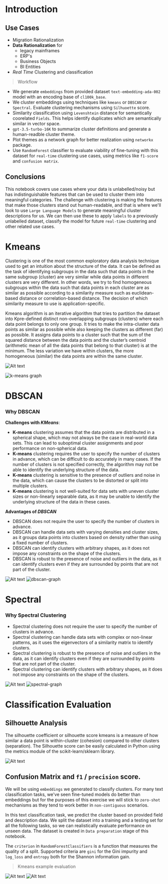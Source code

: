 # Introduction

## Use Cases
- Migration Rationalization
- __Data Rationalization__ for
    - legacy mainframes
    - ERP's
    - Business Objects
    - BI Entities
- _Real Time_ Clustering and classification


> Workflow
- We generate `embeddings` from provided dataset `text-embedding-ada-002` model with an encoding base of `cl100k_base`.
- We cluster embeddings using techniques like `kmeans` or `DBSCAN` or `Spectral`. Evaluate clustering mechanisms using `Silhuoette` score.
- Similarity classification using `Levenshtein` distance for semantically coorelated `Fields`. This helps identify duplicates which are semantically similar in vector space.
- `gpt-3.5-turbo-16K` to summarize cluster definitions and generate a human-readble cluster theme.
- Plot themes as a network graph for better realization using `networkx` package.
- Use `RandomForest` classifier to evaluate viability of fine-tuning with this dataset for `real-time` clustering use cases, using metrics like `f1-score` and `confusion matrix`.


## Conclusions
This notebook covers use cases where your data is unlabelled/noisy but has indistinguishable features that can be used to cluster them into meaningful categories. The challenge with clustering is making the features that make those clusters stand out human-readable, and that is where we'll look to use `Large Language Models` to generate meaningful cluster descriptions for us. We can then use these to apply `labels` to a previously unlabelled dataset, classify the model for future `real-time` clustering and other related use cases.


# Kmeans

Clustering is one of the most common exploratory data analysis technique used to get an intuition about the structure of the data. It can be defined as the task of identifying subgroups in the data such that data points in the same subgroup (cluster) are very similar while data points in different clusters are very different. In other words, we try to find homogeneous subgroups within the data such that data points in each cluster are as similar as possible according to a similarity measure such as euclidean-based distance or correlation-based distance. The decision of which similarity measure to use is application-specific.

Kmeans algorithm is an iterative algorithm that tries to partition the dataset into Kpre-defined distinct non-overlapping subgroups (clusters) where each data point belongs to only one group. It tries to make the intra-cluster data points as similar as possible while also keeping the clusters as different (far) as possible. It assigns data points to a cluster such that the sum of the squared distance between the data points and the cluster’s centroid (arithmetic mean of all the data points that belong to that cluster) is at the minimum. The less variation we have within clusters, the more homogeneous (similar) the data points are within the same cluster.

![Alt text](./img/image.png)

![k-means graph](./img/network_graph_408371943723811136.png)


# DBSCAN
### Why DBSCAN

__Challenges with $KMeans$__:

- __K-means__ clustering assumes that the data points are distributed in a spherical shape, which may not always be the case in real-world data sets. This can lead to suboptimal cluster assignments and poor performance on non-spherical data.
- __K-means__ clustering requires the user to specify the number of clusters in advance, which can be difficult to do accurately in many cases. If the number of clusters is not specified correctly, the algorithm may not be able to identify the underlying structure of the data.
- __K-means__ clustering is sensitive to the presence of outliers and noise in the data, which can cause the clusters to be distorted or split into multiple clusters.
- __K-means__ clustering is not well-suited for data sets with uneven cluster sizes or non-linearly separable data, as it may be unable to identify the underlying structure of the data in these cases.

__Advantages of $DBSCAN$__

- DBSCAN does not require the user to specify the number of clusters in advance.
- DBSCAN can handle data sets with varying densities and cluster sizes, as it groups data points into clusters based on density rather than using a fixed number of clusters.
- DBSCAN can identify clusters with arbitrary shapes, as it does not impose any constraints on the shape of the clusters.
- DBSCAN is robust to the presence of noise and outliers in the data, as it can identify clusters even if they are surrounded by points that are not part of the cluster.

![Alt text](./img/image-1.png)
![dbscan-graph](./img/network_graph_800630788038761698.png)

# Spectral
### Why Spectral Clustering

- Spectral clustering does not require the user to specify the number of clusters in advance.
- Spectral clustering can handle data sets with complex or non-linear patterns, as it uses the eigenvectors of a similarity matrix to identify clusters.
- Spectral clustering is robust to the presence of noise and outliers in the data, as it can identify clusters even if they are surrounded by points that are not part of the cluster.
- Spectral clustering can identify clusters with arbitrary shapes, as it does not impose any constraints on the shape of the clusters.

![Alt text](./img/image-2.png)
![spectral-graph](./img/network_graph_906306901699329809.png)


# Classification Evaluation

## Silhouette Analysis

The silhouette coefficient or silhouette score kmeans is a measure of how similar a data point is within-cluster (cohesion) compared to other clusters (separation). The Silhouette score can be easily calculated in Python using the metrics module of the scikit-learn/sklearn library.

![Alt text](./img/image-5.png)

## Confusion Matrix and `f1` / `precision` score.

We will be using `embeddings` we generated to classify clusters. For many text classification tasks, we've seen fine-tuned models do better than embeddings but for the purposes of this exercise we will stick to `zero-shot` mechanisms as they tend to work better in `non-contiguous` scenarios.

In this text classification task, we predict the cluster based on provided field and description data. We split the dataset into a training and a testing set for all the following tasks, so we can realistically evaluate performance on unseen data. The dataset is created in `Data preparation` stage of this notebook.

The `criterion` in `RandomForestClassifiers` is a function that measures the quality of a split. Supported criteria are `gini` for the Gini impurity and `log_loss` and `entropy` both for the Shannon information gain.

> Kmeans example evaluation

![Alt text](./img/image-3.png)
![Alt text](./img/image-4.png)
